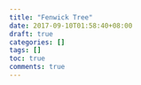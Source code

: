 ```yaml
---
title: "Fenwick Tree"
date: 2017-09-10T01:58:40+08:00
draft: true
categories: []
tags: []
toc: true
comments: true
---
```

